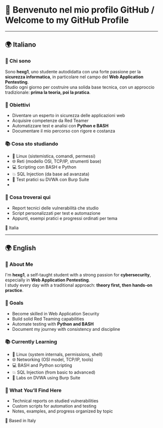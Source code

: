 
# 👋 Benvenuto nel mio profilo GitHub / Welcome to my GitHub Profile

---

## 🌍 Italiano


### 🔐 Chi sono  
Sono **hexg1**, uno studente autodidatta con una forte passione per la **sicurezza informatica**, in particolare nel campo del **Web Application Pentesting**.  
Studio ogni giorno per costruire una solida base tecnica, con un approccio tradizionale: **prima la teoria, poi la pratica**.


### 🎯 Obiettivi  
- Diventare un esperto in sicurezza delle applicazioni web  
- Acquisire competenze da Red Teamer  
- Automatizzare test e analisi con **Python e BASH**  
- Documentare il mio percorso con rigore e costanza
 

### 📚 Cosa sto studiando  
- 🐧 Linux (sistemistica, comandi, permessi)  
- 🌐 Reti (modello OSI, TCP/IP, strumenti base)  
- 💻 Scripting con BASH e Python  
- 💥 SQL Injection (da base ad avanzata)  
- 🧪 Test pratici su DVWA con Burp Suite
- 

### 📁 Cosa troverai qui  
- Report tecnici delle vulnerabilità che studio  
- Script personalizzati per test e automazione  
- Appunti, esempi pratici e progressi ordinati per tema
 

📍 Italia


---


## 🌍 English


### 🔐 About Me  
I'm **hexg1**, a self-taught student with a strong passion for **cybersecurity**, especially in **Web Application Pentesting**.  
I study every day with a traditional approach: **theory first, then hands-on practice**.


### 🎯 Goals  
- Become skilled in Web Application Security  
- Build solid Red Teaming capabilities  
- Automate testing with **Python and BASH**  
- Document my journey with consistency and discipline
 

### 📚 Currently Learning  
- 🐧 Linux (system internals, permissions, shell)  
- 🌐 Networking (OSI model, TCP/IP, tools)  
- 💻 BASH and Python scripting  
- 💥 SQL Injection (from basic to advanced)  
- 🧪 Labs on DVWA using Burp Suite
 

### 📁 What You’ll Find Here  
- Technical reports on studied vulnerabilities  
- Custom scripts for automation and testing  
- Notes, examples, and progress organized by topic
 
 

📍 Based in Italy

